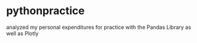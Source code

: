 # pythonpractice
analyzed my personal expenditures for practice with the Pandas Library as well as Plotly 